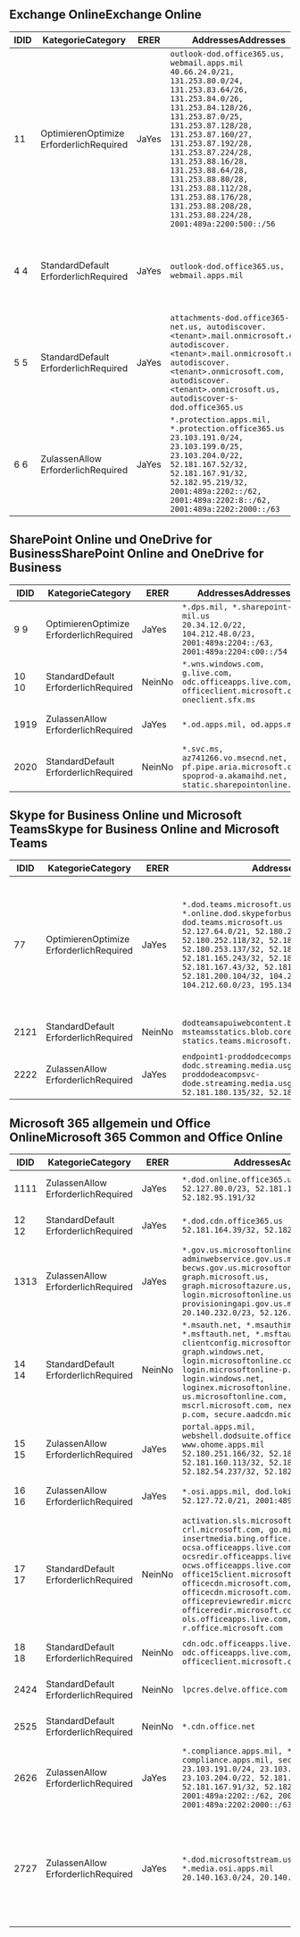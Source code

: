 <!--THIS FILE IS AUTOMATICALLY GENERATED. MANUAL CHANGES WILL BE OVERWRITTEN.-->
<!--Please contact the Office 365 Endpoints team with any questions.-->
<!--USGovDoD endpoints version 2020072800-->
<!--File generated 2020-08-07 14:00:30.3166-->

## <a name="exchange-online"></a><span data-ttu-id="9ec53-101">Exchange Online</span><span class="sxs-lookup"><span data-stu-id="9ec53-101">Exchange Online</span></span>

<span data-ttu-id="9ec53-102">ID</span><span class="sxs-lookup"><span data-stu-id="9ec53-102">ID</span></span> | <span data-ttu-id="9ec53-103">Kategorie</span><span class="sxs-lookup"><span data-stu-id="9ec53-103">Category</span></span> | <span data-ttu-id="9ec53-104">ER</span><span class="sxs-lookup"><span data-stu-id="9ec53-104">ER</span></span> | <span data-ttu-id="9ec53-105">Addresses</span><span class="sxs-lookup"><span data-stu-id="9ec53-105">Addresses</span></span> | <span data-ttu-id="9ec53-106">Ports</span><span class="sxs-lookup"><span data-stu-id="9ec53-106">Ports</span></span>
-- | -------------------- | --- | ---------------------------------------------------------------------------------------------------------------------------------------------------------------------------------------------------------------------------------------------------------------------------------------------------------------------------------------------------------------------------------------------- | -------------------------------
<span data-ttu-id="9ec53-107">1</span><span class="sxs-lookup"><span data-stu-id="9ec53-107">1</span></span> | <span data-ttu-id="9ec53-108">Optimieren</span><span class="sxs-lookup"><span data-stu-id="9ec53-108">Optimize</span></span><BR><span data-ttu-id="9ec53-109">Erforderlich</span><span class="sxs-lookup"><span data-stu-id="9ec53-109">Required</span></span> | <span data-ttu-id="9ec53-110">Ja</span><span class="sxs-lookup"><span data-stu-id="9ec53-110">Yes</span></span> | `outlook-dod.office365.us, webmail.apps.mil`<BR>`40.66.24.0/21, 131.253.80.0/24, 131.253.83.64/26, 131.253.84.0/26, 131.253.84.128/26, 131.253.87.0/25, 131.253.87.128/28, 131.253.87.160/27, 131.253.87.192/28, 131.253.87.224/28, 131.253.88.16/28, 131.253.88.64/28, 131.253.88.80/28, 131.253.88.112/28, 131.253.88.176/28, 131.253.88.208/28, 131.253.88.224/28, 2001:489a:2200:500::/56` | <span data-ttu-id="9ec53-111">**TCP:** 443, 80</span><span class="sxs-lookup"><span data-stu-id="9ec53-111">**TCP:** 443, 80</span></span>
<span data-ttu-id="9ec53-112">4 </span><span class="sxs-lookup"><span data-stu-id="9ec53-112">4</span></span> | <span data-ttu-id="9ec53-113">Standard</span><span class="sxs-lookup"><span data-stu-id="9ec53-113">Default</span></span><BR><span data-ttu-id="9ec53-114">Erforderlich</span><span class="sxs-lookup"><span data-stu-id="9ec53-114">Required</span></span> | <span data-ttu-id="9ec53-115">Ja</span><span class="sxs-lookup"><span data-stu-id="9ec53-115">Yes</span></span> | `outlook-dod.office365.us, webmail.apps.mil` | <span data-ttu-id="9ec53-116">**TCP:** 143, 25, 587, 993, 995</span><span class="sxs-lookup"><span data-stu-id="9ec53-116">**TCP:** 143, 25, 587, 993, 995</span></span>
<span data-ttu-id="9ec53-117">5 </span><span class="sxs-lookup"><span data-stu-id="9ec53-117">5</span></span> | <span data-ttu-id="9ec53-118">Standard</span><span class="sxs-lookup"><span data-stu-id="9ec53-118">Default</span></span><BR><span data-ttu-id="9ec53-119">Erforderlich</span><span class="sxs-lookup"><span data-stu-id="9ec53-119">Required</span></span> | <span data-ttu-id="9ec53-120">Ja</span><span class="sxs-lookup"><span data-stu-id="9ec53-120">Yes</span></span> | `attachments-dod.office365-net.us, autodiscover.<tenant>.mail.onmicrosoft.com, autodiscover.<tenant>.mail.onmicrosoft.us, autodiscover.<tenant>.onmicrosoft.com, autodiscover.<tenant>.onmicrosoft.us, autodiscover-s-dod.office365.us` | <span data-ttu-id="9ec53-121">**TCP:** 443, 80</span><span class="sxs-lookup"><span data-stu-id="9ec53-121">**TCP:** 443, 80</span></span>
<span data-ttu-id="9ec53-122">6 </span><span class="sxs-lookup"><span data-stu-id="9ec53-122">6</span></span> | <span data-ttu-id="9ec53-123">Zulassen</span><span class="sxs-lookup"><span data-stu-id="9ec53-123">Allow</span></span><BR><span data-ttu-id="9ec53-124">Erforderlich</span><span class="sxs-lookup"><span data-stu-id="9ec53-124">Required</span></span> | <span data-ttu-id="9ec53-125">Ja</span><span class="sxs-lookup"><span data-stu-id="9ec53-125">Yes</span></span> | `*.protection.apps.mil, *.protection.office365.us`<BR>`23.103.191.0/24, 23.103.199.0/25, 23.103.204.0/22, 52.181.167.52/32, 52.181.167.91/32, 52.182.95.219/32, 2001:489a:2202::/62, 2001:489a:2202:8::/62, 2001:489a:2202:2000::/63` | <span data-ttu-id="9ec53-126">**TCP:** 25, 443</span><span class="sxs-lookup"><span data-stu-id="9ec53-126">**TCP:** 25, 443</span></span>

## <a name="sharepoint-online-and-onedrive-for-business"></a><span data-ttu-id="9ec53-127">SharePoint Online und OneDrive for Business</span><span class="sxs-lookup"><span data-stu-id="9ec53-127">SharePoint Online and OneDrive for Business</span></span>

<span data-ttu-id="9ec53-128">ID</span><span class="sxs-lookup"><span data-stu-id="9ec53-128">ID</span></span> | <span data-ttu-id="9ec53-129">Kategorie</span><span class="sxs-lookup"><span data-stu-id="9ec53-129">Category</span></span> | <span data-ttu-id="9ec53-130">ER</span><span class="sxs-lookup"><span data-stu-id="9ec53-130">ER</span></span> | <span data-ttu-id="9ec53-131">Addresses</span><span class="sxs-lookup"><span data-stu-id="9ec53-131">Addresses</span></span> | <span data-ttu-id="9ec53-132">Ports</span><span class="sxs-lookup"><span data-stu-id="9ec53-132">Ports</span></span>
-- | -------------------- | --- | ------------------------------------------------------------------------------------------------------------------- | ----------------
<span data-ttu-id="9ec53-133">9 </span><span class="sxs-lookup"><span data-stu-id="9ec53-133">9</span></span> | <span data-ttu-id="9ec53-134">Optimieren</span><span class="sxs-lookup"><span data-stu-id="9ec53-134">Optimize</span></span><BR><span data-ttu-id="9ec53-135">Erforderlich</span><span class="sxs-lookup"><span data-stu-id="9ec53-135">Required</span></span> | <span data-ttu-id="9ec53-136">Ja</span><span class="sxs-lookup"><span data-stu-id="9ec53-136">Yes</span></span> | `*.dps.mil, *.sharepoint-mil.us`<BR>`20.34.12.0/22, 104.212.48.0/23, 2001:489a:2204::/63, 2001:489a:2204:c00::/54` | <span data-ttu-id="9ec53-137">**TCP:** 443, 80</span><span class="sxs-lookup"><span data-stu-id="9ec53-137">**TCP:** 443, 80</span></span>
<span data-ttu-id="9ec53-138">10 </span><span class="sxs-lookup"><span data-stu-id="9ec53-138">10</span></span> | <span data-ttu-id="9ec53-139">Standard</span><span class="sxs-lookup"><span data-stu-id="9ec53-139">Default</span></span><BR><span data-ttu-id="9ec53-140">Erforderlich</span><span class="sxs-lookup"><span data-stu-id="9ec53-140">Required</span></span> | <span data-ttu-id="9ec53-141">Nein</span><span class="sxs-lookup"><span data-stu-id="9ec53-141">No</span></span> | `*.wns.windows.com, g.live.com, odc.officeapps.live.com, officeclient.microsoft.com, oneclient.sfx.ms` | <span data-ttu-id="9ec53-142">**TCP:** 443, 80</span><span class="sxs-lookup"><span data-stu-id="9ec53-142">**TCP:** 443, 80</span></span>
<span data-ttu-id="9ec53-143">19</span><span class="sxs-lookup"><span data-stu-id="9ec53-143">19</span></span> | <span data-ttu-id="9ec53-144">Zulassen</span><span class="sxs-lookup"><span data-stu-id="9ec53-144">Allow</span></span><BR><span data-ttu-id="9ec53-145">Erforderlich</span><span class="sxs-lookup"><span data-stu-id="9ec53-145">Required</span></span> | <span data-ttu-id="9ec53-146">Ja</span><span class="sxs-lookup"><span data-stu-id="9ec53-146">Yes</span></span> | `*.od.apps.mil, od.apps.mil` | <span data-ttu-id="9ec53-147">**TCP:** 443, 80</span><span class="sxs-lookup"><span data-stu-id="9ec53-147">**TCP:** 443, 80</span></span>
<span data-ttu-id="9ec53-148">20</span><span class="sxs-lookup"><span data-stu-id="9ec53-148">20</span></span> | <span data-ttu-id="9ec53-149">Standard</span><span class="sxs-lookup"><span data-stu-id="9ec53-149">Default</span></span><BR><span data-ttu-id="9ec53-150">Erforderlich</span><span class="sxs-lookup"><span data-stu-id="9ec53-150">Required</span></span> | <span data-ttu-id="9ec53-151">Nein</span><span class="sxs-lookup"><span data-stu-id="9ec53-151">No</span></span> | `*.svc.ms, az741266.vo.msecnd.net, pf.pipe.aria.microsoft.com, spoprod-a.akamaihd.net, static.sharepointonline.com` | <span data-ttu-id="9ec53-152">**TCP:** 443, 80</span><span class="sxs-lookup"><span data-stu-id="9ec53-152">**TCP:** 443, 80</span></span>

## <a name="skype-for-business-online-and-microsoft-teams"></a><span data-ttu-id="9ec53-153">Skype for Business Online und Microsoft Teams</span><span class="sxs-lookup"><span data-stu-id="9ec53-153">Skype for Business Online and Microsoft Teams</span></span>

<span data-ttu-id="9ec53-154">ID</span><span class="sxs-lookup"><span data-stu-id="9ec53-154">ID</span></span> | <span data-ttu-id="9ec53-155">Kategorie</span><span class="sxs-lookup"><span data-stu-id="9ec53-155">Category</span></span> | <span data-ttu-id="9ec53-156">ER</span><span class="sxs-lookup"><span data-stu-id="9ec53-156">ER</span></span> | <span data-ttu-id="9ec53-157">Addresses</span><span class="sxs-lookup"><span data-stu-id="9ec53-157">Addresses</span></span> | <span data-ttu-id="9ec53-158">Ports</span><span class="sxs-lookup"><span data-stu-id="9ec53-158">Ports</span></span>
-- | -------------------- | --- | -------------------------------------------------------------------------------------------------------------------------------------------------------------------------------------------------------------------------------------------------------------------------------------------------------------------------------------------------------- | -----------------------------------------------
<span data-ttu-id="9ec53-159">7</span><span class="sxs-lookup"><span data-stu-id="9ec53-159">7</span></span> | <span data-ttu-id="9ec53-160">Optimieren</span><span class="sxs-lookup"><span data-stu-id="9ec53-160">Optimize</span></span><BR><span data-ttu-id="9ec53-161">Erforderlich</span><span class="sxs-lookup"><span data-stu-id="9ec53-161">Required</span></span> | <span data-ttu-id="9ec53-162">Ja</span><span class="sxs-lookup"><span data-stu-id="9ec53-162">Yes</span></span> | `*.dod.teams.microsoft.us, *.online.dod.skypeforbusiness.us, dod.teams.microsoft.us`<BR>`52.127.64.0/21, 52.180.249.148/32, 52.180.252.118/32, 52.180.252.187/32, 52.180.253.137/32, 52.180.253.154/32, 52.181.165.243/32, 52.181.166.119/32, 52.181.167.43/32, 52.181.167.64/32, 52.181.200.104/32, 104.212.32.0/22, 104.212.60.0/23, 195.134.240.0/22` | <span data-ttu-id="9ec53-163">**TCP:** 443</span><span class="sxs-lookup"><span data-stu-id="9ec53-163">**TCP:** 443</span></span><BR><span data-ttu-id="9ec53-164">**UDP:** 3478, 3479, 3480, 3481</span><span class="sxs-lookup"><span data-stu-id="9ec53-164">**UDP:** 3478, 3479, 3480, 3481</span></span>
<span data-ttu-id="9ec53-165"> 21</span><span class="sxs-lookup"><span data-stu-id="9ec53-165">21</span></span> | <span data-ttu-id="9ec53-166">Standard</span><span class="sxs-lookup"><span data-stu-id="9ec53-166">Default</span></span><BR><span data-ttu-id="9ec53-167">Erforderlich</span><span class="sxs-lookup"><span data-stu-id="9ec53-167">Required</span></span> | <span data-ttu-id="9ec53-168">Nein</span><span class="sxs-lookup"><span data-stu-id="9ec53-168">No</span></span> | `dodteamsapuiwebcontent.blob.core.usgovcloudapi.net, msteamsstatics.blob.core.usgovcloudapi.net, statics.teams.microsoft.com` | <span data-ttu-id="9ec53-169">**TCP:** 443</span><span class="sxs-lookup"><span data-stu-id="9ec53-169">**TCP:** 443</span></span>
<span data-ttu-id="9ec53-170">22</span><span class="sxs-lookup"><span data-stu-id="9ec53-170">22</span></span> | <span data-ttu-id="9ec53-171">Zulassen</span><span class="sxs-lookup"><span data-stu-id="9ec53-171">Allow</span></span><BR><span data-ttu-id="9ec53-172">Erforderlich</span><span class="sxs-lookup"><span data-stu-id="9ec53-172">Required</span></span> | <span data-ttu-id="9ec53-173">Ja</span><span class="sxs-lookup"><span data-stu-id="9ec53-173">Yes</span></span> | `endpoint1-proddodcecompsvc-dodc.streaming.media.usgovcloudapi.net, endpoint1-proddodeacompsvc-dode.streaming.media.usgovcloudapi.net`<BR>`52.181.180.135/32, 52.182.53.6/32` | <span data-ttu-id="9ec53-174">**TCP:** 443</span><span class="sxs-lookup"><span data-stu-id="9ec53-174">**TCP:** 443</span></span>

## <a name="microsoft-365-common-and-office-online"></a><span data-ttu-id="9ec53-175">Microsoft 365 allgemein und Office Online</span><span class="sxs-lookup"><span data-stu-id="9ec53-175">Microsoft 365 Common and Office Online</span></span>

<span data-ttu-id="9ec53-176">ID</span><span class="sxs-lookup"><span data-stu-id="9ec53-176">ID</span></span> | <span data-ttu-id="9ec53-177">Kategorie</span><span class="sxs-lookup"><span data-stu-id="9ec53-177">Category</span></span> | <span data-ttu-id="9ec53-178">ER</span><span class="sxs-lookup"><span data-stu-id="9ec53-178">ER</span></span> | <span data-ttu-id="9ec53-179">Addresses</span><span class="sxs-lookup"><span data-stu-id="9ec53-179">Addresses</span></span> | <span data-ttu-id="9ec53-180">Ports</span><span class="sxs-lookup"><span data-stu-id="9ec53-180">Ports</span></span>
-- | ------------------- | --- | ---------------------------------------------------------------------------------------------------------------------------------------------------------------------------------------------------------------------------------------------------------------------------------------------------------------------------------------------------------------------------------------------- | ------------------------------------
<span data-ttu-id="9ec53-181">11</span><span class="sxs-lookup"><span data-stu-id="9ec53-181">11</span></span> | <span data-ttu-id="9ec53-182">Zulassen</span><span class="sxs-lookup"><span data-stu-id="9ec53-182">Allow</span></span><BR><span data-ttu-id="9ec53-183">Erforderlich</span><span class="sxs-lookup"><span data-stu-id="9ec53-183">Required</span></span> | <span data-ttu-id="9ec53-184">Ja</span><span class="sxs-lookup"><span data-stu-id="9ec53-184">Yes</span></span> | `*.dod.online.office365.us`<BR>`52.127.80.0/23, 52.181.164.39/32, 52.182.95.191/32` | <span data-ttu-id="9ec53-185">**TCP:** 443</span><span class="sxs-lookup"><span data-stu-id="9ec53-185">**TCP:** 443</span></span>
<span data-ttu-id="9ec53-186">12 </span><span class="sxs-lookup"><span data-stu-id="9ec53-186">12</span></span> | <span data-ttu-id="9ec53-187">Standard</span><span class="sxs-lookup"><span data-stu-id="9ec53-187">Default</span></span><BR><span data-ttu-id="9ec53-188">Erforderlich</span><span class="sxs-lookup"><span data-stu-id="9ec53-188">Required</span></span> | <span data-ttu-id="9ec53-189">Ja</span><span class="sxs-lookup"><span data-stu-id="9ec53-189">Yes</span></span> | `*.dod.cdn.office365.us`<BR>`52.181.164.39/32, 52.182.95.191/32` | <span data-ttu-id="9ec53-190">**TCP:** 443</span><span class="sxs-lookup"><span data-stu-id="9ec53-190">**TCP:** 443</span></span>
<span data-ttu-id="9ec53-191">13</span><span class="sxs-lookup"><span data-stu-id="9ec53-191">13</span></span> | <span data-ttu-id="9ec53-192">Zulassen</span><span class="sxs-lookup"><span data-stu-id="9ec53-192">Allow</span></span><BR><span data-ttu-id="9ec53-193">Erforderlich</span><span class="sxs-lookup"><span data-stu-id="9ec53-193">Required</span></span> | <span data-ttu-id="9ec53-194">Ja</span><span class="sxs-lookup"><span data-stu-id="9ec53-194">Yes</span></span> | `*.gov.us.microsoftonline.com, adminwebservice.gov.us.microsoftonline.com, becws.gov.us.microsoftonline.com, dod-graph.microsoft.us, graph.microsoftazure.us, login.microsoftonline.us, provisioningapi.gov.us.microsoftonline.com`<BR>`20.140.232.0/23, 52.126.194.0/23` | <span data-ttu-id="9ec53-195">**TCP:** 443</span><span class="sxs-lookup"><span data-stu-id="9ec53-195">**TCP:** 443</span></span>
<span data-ttu-id="9ec53-196">14 </span><span class="sxs-lookup"><span data-stu-id="9ec53-196">14</span></span> | <span data-ttu-id="9ec53-197">Standard</span><span class="sxs-lookup"><span data-stu-id="9ec53-197">Default</span></span><BR><span data-ttu-id="9ec53-198">Erforderlich</span><span class="sxs-lookup"><span data-stu-id="9ec53-198">Required</span></span> | <span data-ttu-id="9ec53-199">Nein</span><span class="sxs-lookup"><span data-stu-id="9ec53-199">No</span></span> | `*.msauth.net, *.msauthimages.us, *.msftauth.net, *.msftauthimages.us, clientconfig.microsoftonline-p.net, graph.windows.net, login.microsoftonline.com, login.microsoftonline-p.com, login.windows.net, loginex.microsoftonline.com, login-us.microsoftonline.com, mscrl.microsoft.com, nexus.microsoftonline-p.com, secure.aadcdn.microsoftonline-p.com` | <span data-ttu-id="9ec53-200">**TCP:** 443</span><span class="sxs-lookup"><span data-stu-id="9ec53-200">**TCP:** 443</span></span>
<span data-ttu-id="9ec53-201">15 </span><span class="sxs-lookup"><span data-stu-id="9ec53-201">15</span></span> | <span data-ttu-id="9ec53-202">Zulassen</span><span class="sxs-lookup"><span data-stu-id="9ec53-202">Allow</span></span><BR><span data-ttu-id="9ec53-203">Erforderlich</span><span class="sxs-lookup"><span data-stu-id="9ec53-203">Required</span></span> | <span data-ttu-id="9ec53-204">Ja</span><span class="sxs-lookup"><span data-stu-id="9ec53-204">Yes</span></span> | `portal.apps.mil, webshell.dodsuite.office365.us, www.ohome.apps.mil`<BR>`52.180.251.166/32, 52.181.160.19/32, 52.181.160.113/32, 52.181.160.236/32, 52.182.54.237/32, 52.182.92.132/32` | <span data-ttu-id="9ec53-205">**TCP:** 443</span><span class="sxs-lookup"><span data-stu-id="9ec53-205">**TCP:** 443</span></span>
<span data-ttu-id="9ec53-206">16 </span><span class="sxs-lookup"><span data-stu-id="9ec53-206">16</span></span> | <span data-ttu-id="9ec53-207">Zulassen</span><span class="sxs-lookup"><span data-stu-id="9ec53-207">Allow</span></span><BR><span data-ttu-id="9ec53-208">Erforderlich</span><span class="sxs-lookup"><span data-stu-id="9ec53-208">Required</span></span> | <span data-ttu-id="9ec53-209">Ja</span><span class="sxs-lookup"><span data-stu-id="9ec53-209">Yes</span></span> | `*.osi.apps.mil, dod.loki.office365.us`<BR>`52.127.72.0/21, 2001:489a:2206::/48` | <span data-ttu-id="9ec53-210">**TCP:** 443</span><span class="sxs-lookup"><span data-stu-id="9ec53-210">**TCP:** 443</span></span>
<span data-ttu-id="9ec53-211">17 </span><span class="sxs-lookup"><span data-stu-id="9ec53-211">17</span></span> | <span data-ttu-id="9ec53-212">Standard</span><span class="sxs-lookup"><span data-stu-id="9ec53-212">Default</span></span><BR><span data-ttu-id="9ec53-213">Erforderlich</span><span class="sxs-lookup"><span data-stu-id="9ec53-213">Required</span></span> | <span data-ttu-id="9ec53-214">Nein</span><span class="sxs-lookup"><span data-stu-id="9ec53-214">No</span></span> | `activation.sls.microsoft.com, crl.microsoft.com, go.microsoft.com, insertmedia.bing.office.net, ocsa.officeapps.live.com, ocsredir.officeapps.live.com, ocws.officeapps.live.com, office15client.microsoft.com, officecdn.microsoft.com, officecdn.microsoft.com.edgesuite.net, officepreviewredir.microsoft.com, officeredir.microsoft.com, ols.officeapps.live.com, r.office.microsoft.com` | <span data-ttu-id="9ec53-215">**TCP:** 443, 80</span><span class="sxs-lookup"><span data-stu-id="9ec53-215">**TCP:** 443, 80</span></span>
<span data-ttu-id="9ec53-216">18 </span><span class="sxs-lookup"><span data-stu-id="9ec53-216">18</span></span> | <span data-ttu-id="9ec53-217">Standard</span><span class="sxs-lookup"><span data-stu-id="9ec53-217">Default</span></span><BR><span data-ttu-id="9ec53-218">Erforderlich</span><span class="sxs-lookup"><span data-stu-id="9ec53-218">Required</span></span> | <span data-ttu-id="9ec53-219">Nein</span><span class="sxs-lookup"><span data-stu-id="9ec53-219">No</span></span> | `cdn.odc.officeapps.live.com, odc.officeapps.live.com, officeclient.microsoft.com` | <span data-ttu-id="9ec53-220">**TCP:** 443, 80</span><span class="sxs-lookup"><span data-stu-id="9ec53-220">**TCP:** 443, 80</span></span>
<span data-ttu-id="9ec53-221">24</span><span class="sxs-lookup"><span data-stu-id="9ec53-221">24</span></span> | <span data-ttu-id="9ec53-222">Standard</span><span class="sxs-lookup"><span data-stu-id="9ec53-222">Default</span></span><BR><span data-ttu-id="9ec53-223">Erforderlich</span><span class="sxs-lookup"><span data-stu-id="9ec53-223">Required</span></span> | <span data-ttu-id="9ec53-224">Nein</span><span class="sxs-lookup"><span data-stu-id="9ec53-224">No</span></span> | `lpcres.delve.office.com` | <span data-ttu-id="9ec53-225">**TCP:** 443</span><span class="sxs-lookup"><span data-stu-id="9ec53-225">**TCP:** 443</span></span>
<span data-ttu-id="9ec53-226">25</span><span class="sxs-lookup"><span data-stu-id="9ec53-226">25</span></span> | <span data-ttu-id="9ec53-227">Standard</span><span class="sxs-lookup"><span data-stu-id="9ec53-227">Default</span></span><BR><span data-ttu-id="9ec53-228">Erforderlich</span><span class="sxs-lookup"><span data-stu-id="9ec53-228">Required</span></span> | <span data-ttu-id="9ec53-229">Nein</span><span class="sxs-lookup"><span data-stu-id="9ec53-229">No</span></span> | `*.cdn.office.net` | <span data-ttu-id="9ec53-230">**TCP:** 443</span><span class="sxs-lookup"><span data-stu-id="9ec53-230">**TCP:** 443</span></span>
<span data-ttu-id="9ec53-231">26</span><span class="sxs-lookup"><span data-stu-id="9ec53-231">26</span></span> | <span data-ttu-id="9ec53-232">Zulassen</span><span class="sxs-lookup"><span data-stu-id="9ec53-232">Allow</span></span><BR><span data-ttu-id="9ec53-233">Erforderlich</span><span class="sxs-lookup"><span data-stu-id="9ec53-233">Required</span></span> | <span data-ttu-id="9ec53-234">Ja</span><span class="sxs-lookup"><span data-stu-id="9ec53-234">Yes</span></span> | `*.compliance.apps.mil, *.security.apps.mil, compliance.apps.mil, security.apps.mil`<BR>`23.103.191.0/24, 23.103.199.0/25, 23.103.204.0/22, 52.181.167.52/32, 52.181.167.91/32, 52.182.95.219/32, 2001:489a:2202::/62, 2001:489a:2202:8::/62, 2001:489a:2202:2000::/63` | <span data-ttu-id="9ec53-235">**TCP:** 443, 80</span><span class="sxs-lookup"><span data-stu-id="9ec53-235">**TCP:** 443, 80</span></span>
<span data-ttu-id="9ec53-236">27</span><span class="sxs-lookup"><span data-stu-id="9ec53-236">27</span></span> | <span data-ttu-id="9ec53-237">Zulassen</span><span class="sxs-lookup"><span data-stu-id="9ec53-237">Allow</span></span><BR><span data-ttu-id="9ec53-238">Erforderlich</span><span class="sxs-lookup"><span data-stu-id="9ec53-238">Required</span></span> | <span data-ttu-id="9ec53-239">Ja</span><span class="sxs-lookup"><span data-stu-id="9ec53-239">Yes</span></span> | `*.dod.microsoftstream.us, *.media.osi.apps.mil`<BR>`20.140.163.0/24, 20.140.164.0/24` | <span data-ttu-id="9ec53-240">**TCP:** 1935, 1936, 2935, 2936, 443</span><span class="sxs-lookup"><span data-stu-id="9ec53-240">**TCP:** 1935, 1936, 2935, 2936, 443</span></span>
